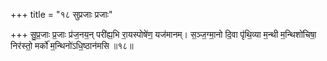 +++
title = "१८ सुप्रजाः प्रजाः"

+++
सु॒प्र॒जाः प्र॒जाः प्र॑ज॒नय॒न् परी॑ह्य॒भि रा॒यस्पोषे॑ण॒ यज॑मानम्। स॒ञ्ज॒ग्मा॒नो दि॒वा पृ॑थि॒व्या म॒न्थी म॒न्थिशो॑चिषा॒ निर॑स्तो॒ मर्को॑ म॒न्थिनो॑ऽधि॒ष्ठान॑मसि ॥१८॥